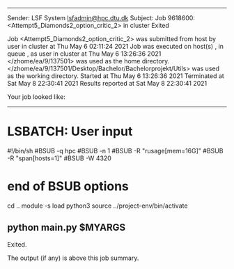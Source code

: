 
------------------------------------------------------------
Sender: LSF System <lsfadmin@hpc.dtu.dk>
Subject: Job 9618600: <Attempt5_Diamonds2_option_critic_2> in cluster <dcc> Exited

Job <Attempt5_Diamonds2_option_critic_2> was submitted from host <gbarlogin1> by user <s183914> in cluster <dcc> at Thu May  6 02:11:24 2021
Job was executed on host(s) <n-62-11-60>, in queue <hpc>, as user <s183914> in cluster <dcc> at Thu May  6 13:26:36 2021
</zhome/ea/9/137501> was used as the home directory.
</zhome/ea/9/137501/Desktop/Bachelor/Bachelorprojekt/Utils> was used as the working directory.
Started at Thu May  6 13:26:36 2021
Terminated at Sat May  8 22:30:41 2021
Results reported at Sat May  8 22:30:41 2021

Your job looked like:

------------------------------------------------------------
# LSBATCH: User input
#!/bin/sh
#BSUB -q hpc
#BSUB -n 1
#BSUB -R "rusage[mem=16G]"
#BSUB -R "span[hosts=1]"
#BSUB -W 4320
# end of BSUB options
cd ..
module -s load python3
source ../project-env/bin/activate

python main.py $MYARGS
------------------------------------------------------------

Exited.


The output (if any) is above this job summary.

